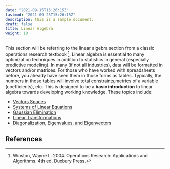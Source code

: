 ```yaml
---
date: "2021-09-15T15:26:15Z"
lastmod: "2021-09-23T15:26:15Z"
description: this is a sample document.
draft: false
title: Linear Algebra 
weight: 10
---
```


This section will be referring to the linear algebra section from a classic
operations research textbook [^1]. Linear algebra is essential to many 
optimization techniques in addition to statistics in general (especially 
predictive modeling). In many (if not all industries), data will be formatted in 
vectors and/or matrices. For those who have worked with spreadsheets before, you 
already have seen them in those forms as tables. Typically, the numbers in those 
tables will involve total constraints,metrics of a variable (coefficients), etc. 
This is designed to be a **basic introduction** to linear algebra towards 
developing working knowledge. These topics include:

* [Vectors Spaces](./1)
* [Systems of Linear Equations](./2)
* [Gaussian Elimination](./3)
* [Linear Transformations](./4)
* [Diagonalization, Eigenvalues, and Eigenvectors](./5)

## References

[^1]: Winston, Wayne L. 2004. Operations Research: Applications and Algorithms. 4th ed. Duxbury Press.